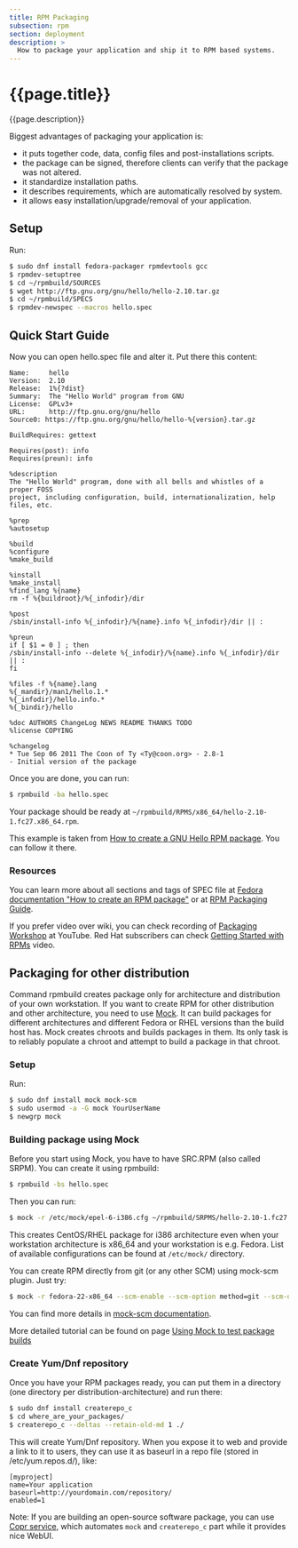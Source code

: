 ```yaml
---
title: RPM Packaging
subsection: rpm
section: deployment
description: >
  How to package your application and ship it to RPM based systems.
---
```


# {{page.title}}

{{page.description}}

Biggest advantages of packaging your application is:

 * it puts together code, data, config files and post-installations scripts.
 * the package can be signed, therefore clients can verify that the package was not altered.
 * it standardize installation paths.
 * it describes requirements, which are automatically resolved by system.
 * it allows easy installation/upgrade/removal of your application.

## Setup

Run:

```bash
$ sudo dnf install fedora-packager rpmdevtools gcc
$ rpmdev-setuptree
$ cd ~/rpmbuild/SOURCES
$ wget http://ftp.gnu.org/gnu/hello/hello-2.10.tar.gz
$ cd ~/rpmbuild/SPECS
$ rpmdev-newspec --macros hello.spec
```

## Quick Start Guide

Now you can open hello.spec file and alter it. Put there this content:

```
Name:     hello
Version:  2.10
Release:  1%{?dist}
Summary:  The "Hello World" program from GNU
License:  GPLv3+
URL:      http://ftp.gnu.org/gnu/hello
Source0: https://ftp.gnu.org/gnu/hello/hello-%{version}.tar.gz

BuildRequires: gettext

Requires(post): info
Requires(preun): info

%description
The "Hello World" program, done with all bells and whistles of a proper FOSS
project, including configuration, build, internationalization, help files, etc.

%prep
%autosetup

%build
%configure
%make_build

%install
%make_install
%find_lang %{name}
rm -f %{buildroot}/%{_infodir}/dir

%post
/sbin/install-info %{_infodir}/%{name}.info %{_infodir}/dir || :

%preun
if [ $1 = 0 ] ; then
/sbin/install-info --delete %{_infodir}/%{name}.info %{_infodir}/dir || :
fi

%files -f %{name}.lang
%{_mandir}/man1/hello.1.*
%{_infodir}/hello.info.*
%{_bindir}/hello

%doc AUTHORS ChangeLog NEWS README THANKS TODO
%license COPYING

%changelog
* Tue Sep 06 2011 The Coon of Ty <Ty@coon.org> - 2.8-1
- Initial version of the package
```

Once you are done, you can run:

```bash
$ rpmbuild -ba hello.spec
```

Your package should be ready at `~/rpmbuild/RPMS/x86_64/hello-2.10-1.fc27.x86_64.rpm`.

This example is taken from [How to create a GNU Hello RPM package](https://fedoraproject.org/wiki/How_to_create_a_GNU_Hello_RPM_package). You can follow it there.


### Resources

You can learn more about all sections and tags of SPEC file at [Fedora documentation "How to create an RPM package"](https://fedoraproject.org/wiki/How_to_create_an_RPM_package) or at [RPM Packaging Guide](https://rpm-packaging-guide.github.io/).

If you prefer video over wiki, you can check recording of [Packaging Workshop](http://youtu.be/H4vxkuoimzc) at YouTube. Red Hat subscribers can check [Getting Started with RPMs](https://access.redhat.com/videos/214983) video.


## Packaging for other distribution

Command rpmbuild creates package only for architecture and distribution of your own workstation. If you want to create RPM for other distribution and other architecture, you need to use [Mock](https://fedoraproject.org/wiki/Mock). It can build packages for different architectures and different Fedora or RHEL versions than the build host has. Mock creates chroots and builds packages in them. Its only task is to reliably populate a chroot and attempt to build a package in that chroot.

### Setup

Run:

```bash
$ sudo dnf install mock mock-scm
$ sudo usermod -a -G mock YourUserName
$ newgrp mock
```

### Building package using Mock

Before you start using Mock, you have to have SRC.RPM (also called SRPM). You can create it using rpmbuild:

```bash
$ rpmbuild -bs hello.spec
```

Then you can run:

```bash
$ mock -r /etc/mock/epel-6-i386.cfg ~/rpmbuild/SRPMS/hello-2.10-1.fc27.src.rpm
```

This creates CentOS/RHEL package for i386 architecture even when your workstation architecture is x86_64 and your workstation is e.g. Fedora. List of available configurations can be found at `/etc/mock/` directory.

You can create RPM directly from git (or any other SCM) using mock-scm plugin. Just try:

```bash
$ mock -r fedora-22-x86_64 --scm-enable --scm-option method=git --scm-option package=PKG --scm-option git_get=set --scm-option spec=YOUR.SPEC --scm-option branch=master --scm-option write_tar=True --scm-option git_get='git clone git@git_ip_address:SCM_PKG.git SCM_PKG'
```

You can find more details in [mock-scm documentation](https://fedoraproject.org/wiki/Projects/Mock/Plugin/Scm).

More detailed tutorial can be found on page [Using Mock to test package builds](https://fedoraproject.org/wiki/Using_Mock_to_test_package_builds)

### Create Yum/Dnf repository

Once you have your RPM packages ready, you can put them in a directory (one directory per distribution-architecture) and run there:

```bash
$ sudo dnf install createrepo_c
$ cd where_are_your_packages/
$ createrepo_c --deltas --retain-old-md 1 ./
```

This will create Yum/Dnf repository. When you expose it to web and provide a link to it to users, they can use it as baseurl in a repo file (stored in /etc/yum.repos.d/), like:

```
[myproject]
name=Your application
baseurl=http://yourdomain.com/repository/
enabled=1
```

Note: If you are building an open-source software package, you can use [Copr service](/deployment/copr/about.html), which automates `mock` and `createrepo_c` part while it provides nice WebUI.
